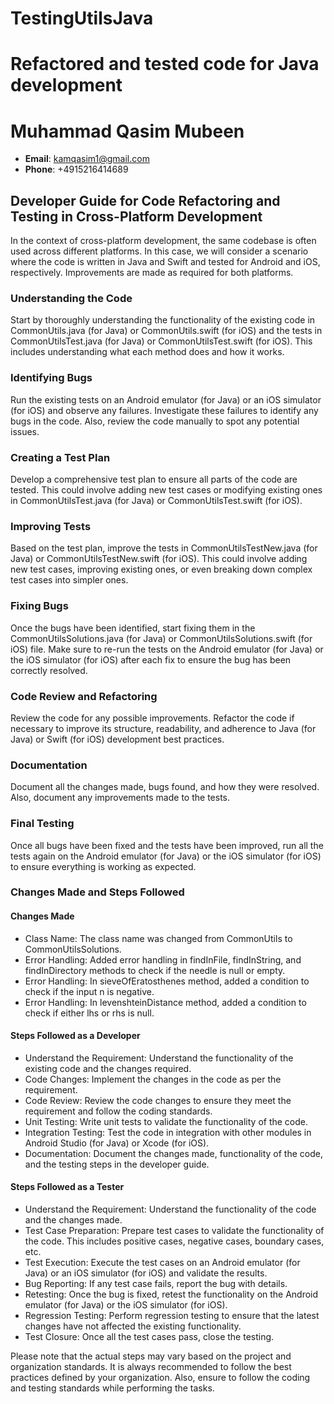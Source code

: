 # TestingUtilsJava
# Refactored and tested code for Java development 
# Muhammad Qasim Mubeen
- **Email**: kamqasim1@gmail.com
- **Phone**: +4915216414689

## Developer Guide for Code Refactoring and Testing in Cross-Platform Development 

In the context of cross-platform development, the same codebase is often used across different platforms. In this case, we will consider a scenario where the code is written in Java and Swift and tested for Android and iOS, respectively. Improvements are made as required for both platforms. 

### Understanding the Code 

Start by thoroughly understanding the functionality of the existing code in CommonUtils.java (for Java) or CommonUtils.swift (for iOS) and the tests in CommonUtilsTest.java (for Java) or CommonUtilsTest.swift (for iOS). This includes understanding what each method does and how it works. 

### Identifying Bugs 

Run the existing tests on an Android emulator (for Java) or an iOS simulator (for iOS) and observe any failures. Investigate these failures to identify any bugs in the code. Also, review the code manually to spot any potential issues. 

### Creating a Test Plan 

Develop a comprehensive test plan to ensure all parts of the code are tested. This could involve adding new test cases or modifying existing ones in CommonUtilsTest.java (for Java) or CommonUtilsTest.swift (for iOS). 

### Improving Tests 

Based on the test plan, improve the tests in CommonUtilsTestNew.java (for Java) or CommonUtilsTestNew.swift (for iOS). This could involve adding new test cases, improving existing ones, or even breaking down complex test cases into simpler ones. 

### Fixing Bugs 

Once the bugs have been identified, start fixing them in the CommonUtilsSolutions.java (for Java) or CommonUtilsSolutions.swift (for iOS) file. Make sure to re-run the tests on the Android emulator (for Java) or the iOS simulator (for iOS) after each fix to ensure the bug has been correctly resolved. 

### Code Review and Refactoring 

Review the code for any possible improvements. Refactor the code if necessary to improve its structure, readability, and adherence to Java (for Java) or Swift (for iOS) development best practices. 

### Documentation 

Document all the changes made, bugs found, and how they were resolved. Also, document any improvements made to the tests. 

### Final Testing 

Once all bugs have been fixed and the tests have been improved, run all the tests again on the Android emulator (for Java) or the iOS simulator (for iOS) to ensure everything is working as expected. 

### Changes Made and Steps Followed 

#### Changes Made 

- Class Name: The class name was changed from CommonUtils to CommonUtilsSolutions. 
- Error Handling: Added error handling in findInFile, findInString, and findInDirectory methods to check if the needle is null or empty. 
- Error Handling: In sieveOfEratosthenes method, added a condition to check if the input n is negative. 
- Error Handling: In levenshteinDistance method, added a condition to check if either lhs or rhs is null. 

#### Steps Followed as a Developer 

- Understand the Requirement: Understand the functionality of the existing code and the changes required. 
- Code Changes: Implement the changes in the code as per the requirement. 
- Code Review: Review the code changes to ensure they meet the requirement and follow the coding standards. 
- Unit Testing: Write unit tests to validate the functionality of the code. 
- Integration Testing: Test the code in integration with other modules in Android Studio (for Java) or Xcode (for iOS). 
- Documentation: Document the changes made, functionality of the code, and the testing steps in the developer guide. 

#### Steps Followed as a Tester 

- Understand the Requirement: Understand the functionality of the code and the changes made. 
- Test Case Preparation: Prepare test cases to validate the functionality of the code. This includes positive cases, negative cases, boundary cases, etc. 
- Test Execution: Execute the test cases on an Android emulator (for Java) or an iOS simulator (for iOS) and validate the results. 
- Bug Reporting: If any test case fails, report the bug with details. 
- Retesting: Once the bug is fixed, retest the functionality on the Android emulator (for Java) or the iOS simulator (for iOS). 
- Regression Testing: Perform regression testing to ensure that the latest changes have not affected the existing functionality. 
- Test Closure: Once all the test cases pass, close the testing. 

Please note that the actual steps may vary based on the project and organization standards. It is always recommended to follow the best practices defined by your organization. Also, ensure to follow the coding and testing standards while performing the tasks. 
